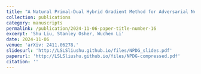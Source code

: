 ```yaml
---
title: "A Natural Primal-Dual Hybrid Gradient Method for Adversarial Neural Network Training on Solving Partial Differential Equations"
collection: publications
category: manuscripts
permalink: /publication/2024-11-06-paper-title-number-16
excerpt: 'Shu Liu, Stanley Osher, Wuchen Li'
date: 2024-11-06
venue: 'arXiv: 2411.06278.'
slidesurl: 'http://LSLSliushu.github.io/files/NPDG_slides.pdf'
paperurl: 'http://LSLSliushu.github.io/files/NPDG-compressed.pdf'
citation: ''
---
```

